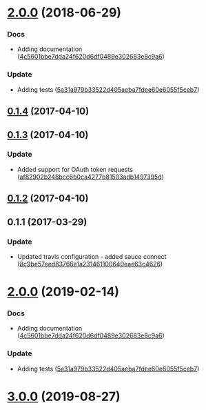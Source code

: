 <a name="2.0.0"></a>
# [2.0.0](https://github.com/advanced-rest-client/api-console-ext-comm/compare/0.1.3...2.0.0) (2018-06-29)


### Docs

* Adding documentation ([4c5601bbe7dda24f620d6df0489e302683e8c9a6](https://github.com/advanced-rest-client/api-console-ext-comm/commit/4c5601bbe7dda24f620d6df0489e302683e8c9a6))

### Update

* Adding tests ([5a31a979b33522d405aeba7fdee60e6055f5ceb7](https://github.com/advanced-rest-client/api-console-ext-comm/commit/5a31a979b33522d405aeba7fdee60e6055f5ceb7))



<a name="0.1.4"></a>
## [0.1.4](https://github.com/advanced-rest-client/api-console-ext-comm/compare/0.1.3...v0.1.4) (2017-04-10)




<a name="0.1.3"></a>
## [0.1.3](https://github.com/advanced-rest-client/api-console-ext-comm/compare/0.1.1...v0.1.3) (2017-04-10)


### Update

* Added support for OAuth token requests ([af82902b248bcc6b0ca4277b81503adb1497395d](https://github.com/advanced-rest-client/api-console-ext-comm/commit/af82902b248bcc6b0ca4277b81503adb1497395d))



<a name="0.1.2"></a>
## [0.1.2](https://github.com/advanced-rest-client/api-console-ext-comm/compare/0.1.1...v0.1.2) (2017-04-10)




<a name="0.1.1"></a>
## 0.1.1 (2017-03-29)


### Update

* Updated travis configuration - added sauce connect ([8c9be57eed83766e1a231461100640eae63c4626](https://github.com/advanced-rest-client/api-console-ext-comm/commit/8c9be57eed83766e1a231461100640eae63c4626))



# [2.0.0](https://github.com/advanced-rest-client/api-console-ext-comm/compare/0.1.3...2.0.0) (2019-02-14)


### Docs

* Adding documentation ([4c5601bbe7dda24f620d6df0489e302683e8c9a6](https://github.com/advanced-rest-client/api-console-ext-comm/commit/4c5601bbe7dda24f620d6df0489e302683e8c9a6))

### Update

* Adding tests ([5a31a979b33522d405aeba7fdee60e6055f5ceb7](https://github.com/advanced-rest-client/api-console-ext-comm/commit/5a31a979b33522d405aeba7fdee60e6055f5ceb7))



# [3.0.0](https://github.com/advanced-rest-client/api-console-ext-comm/compare/0.1.3...3.0.0) (2019-08-27)



